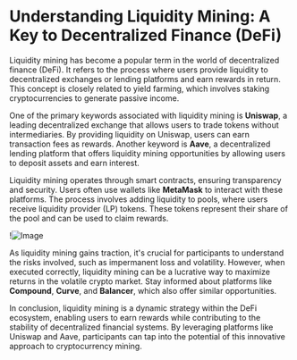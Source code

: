 # Understanding Liquidity Mining: A Key to Decentralized Finance (DeFi)

Liquidity mining has become a popular term in the world of decentralized finance (DeFi). It refers to the process where users provide liquidity to decentralized exchanges or lending platforms and earn rewards in return. This concept is closely related to yield farming, which involves staking cryptocurrencies to generate passive income.

One of the primary keywords associated with liquidity mining is **Uniswap**, a leading decentralized exchange that allows users to trade tokens without intermediaries. By providing liquidity on Uniswap, users can earn transaction fees as rewards. Another keyword is **Aave**, a decentralized lending platform that offers liquidity mining opportunities by allowing users to deposit assets and earn interest.

Liquidity mining operates through smart contracts, ensuring transparency and security. Users often use wallets like **MetaMask** to interact with these platforms. The process involves adding liquidity to pools, where users receive liquidity provider (LP) tokens. These tokens represent their share of the pool and can be used to claim rewards.

!![Image](https://github.com/user-attachments/assets/057c907c-805e-4310-a052-f5031067f3de)

As liquidity mining gains traction, it's crucial for participants to understand the risks involved, such as impermanent loss and volatility. However, when executed correctly, liquidity mining can be a lucrative way to maximize returns in the volatile crypto market. Stay informed about platforms like **Compound**, **Curve**, and **Balancer**, which also offer similar opportunities.

In conclusion, liquidity mining is a dynamic strategy within the DeFi ecosystem, enabling users to earn rewards while contributing to the stability of decentralized financial systems. By leveraging platforms like Uniswap and Aave, participants can tap into the potential of this innovative approach to cryptocurrency mining.